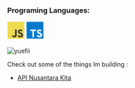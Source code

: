 <h3 align="left">Programing Languages:</h3>
<p align="left">
<img src="https://raw.githubusercontent.com/devicons/devicon/master/icons/javascript/javascript-original.svg" alt="javascript" width="40" height="40"/>
<img src="https://raw.githubusercontent.com/devicons/devicon/master/icons/typescript/typescript-original.svg" alt="typescript" width="40" height="40"/>
<!-- <img src="https://cdn.jsdelivr.net/gh/devicons/devicon/icons/go/go-original-wordmark.svg" alt="golang" width="40" height="40"/> -->
</p>
<img align="center" src="https://github-readme-stats.vercel.app/api/top-langs?username=yuefii&show_icons=true&locale=en&layout=compact" alt="yuefii" />

Check out some of the things Im building :
- [API Nusantara Kita](https://yuefii.my.id/nusantara-kita)
